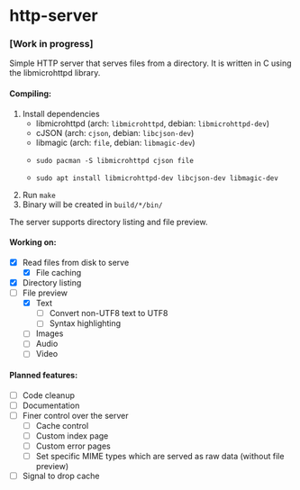 # http-server

### [Work in progress]

Simple HTTP server that serves files from a directory. It is written in C using the libmicrohttpd library.

#### Compiling:

1. Install dependencies
    - libmicrohttpd (arch: `libmicrohttpd`, debian: `libmicrohttpd-dev`)
    - cJSON (arch: `cjson`, debian: `libcjson-dev`)
    - libmagic (arch: `file`, debian: `libmagic-dev`)
    -     sudo pacman -S libmicrohttpd cjson file
    -     sudo apt install libmicrohttpd-dev libcjson-dev libmagic-dev
2. Run `make`
3. Binary will be created in `build/*/bin/`

The server supports directory listing and file preview.

#### Working on:

- [x] Read files from disk to serve
  - [x] File caching
- [x] Directory listing
- [ ] File preview
  - [x] Text
    - [ ] Convert non-UTF8 text to UTF8
    - [ ] Syntax highlighting
  - [ ] Images
  - [ ] Audio
  - [ ] Video

#### Planned features:

- [ ] Code cleanup
- [ ] Documentation
- [ ] Finer control over the server
  - [ ] Cache control
  - [ ] Custom index page
  - [ ] Custom error pages
  - [ ] Set specific MIME types which are served as raw data (without file preview)
- [ ] Signal to drop cache
